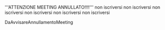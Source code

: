 '''ATTENZIONE MEETING ANNULLATO!!!!'''
non iscriversi
non iscriversi
non iscriversi
non iscriversi
non iscriversi
non iscriversi


DaAvvisareAnnullamentoMeeting
